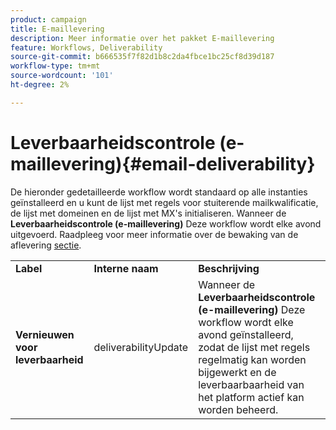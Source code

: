 ```yaml
---
product: campaign
title: E-maillevering
description: Meer informatie over het pakket E-maillevering
feature: Workflows, Deliverability
source-git-commit: b666535f7f82d1b8c2da4fbce1bc25cf8d39d187
workflow-type: tm+mt
source-wordcount: '101'
ht-degree: 2%

---
```



# Leverbaarheidscontrole (e-maillevering){#email-deliverability}



De hieronder gedetailleerde workflow wordt standaard op alle instanties geïnstalleerd en u kunt de lijst met regels voor stuiterende mailkwalificatie, de lijst met domeinen en de lijst met MX&#39;s initialiseren. Wanneer de **Leverbaarheidscontrole (e-maillevering)** Deze workflow wordt elke avond uitgevoerd. Raadpleeg voor meer informatie over de bewaking van de aflevering [sectie](../../delivery/using/about-deliverability.md).

<table> 
 <tbody> 
  <tr> 
   <td> <strong>Label</strong><br /> </td> 
   <td> <strong>Interne naam</strong><br /> </td> 
   <td> <strong>Beschrijving</strong><br /> </td> 
  </tr> 
  <tr> 
   <td> <strong>Vernieuwen voor leverbaarheid</strong><br /> </td> 
   <td> <span class="uicontrol">deliverabilityUpdate</span> <br /> </td> 
   <td>  Wanneer de <strong>Leverbaarheidscontrole (e-maillevering)</strong> Deze workflow wordt elke avond geïnstalleerd, zodat de lijst met regels regelmatig kan worden bijgewerkt en de leverbaarbaarheid van het platform actief kan worden beheerd.<br /> </td> 
  </tr> 
 </tbody> 
</table>

